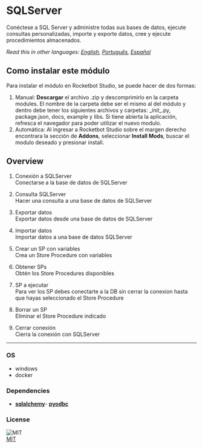 



# SQLServer
  
Conéctese a SQL Server y administre todas sus bases de datos, ejecute consultas personalizadas, importe y exporte datos, cree y ejecute procedimientos almacenados.  

*Read this in other languages: [English](README.md), [Português](README.pr.md), [Español](README.es.md)*

## Como instalar este módulo
  
Para instalar el módulo en Rocketbot Studio, se puede hacer de dos formas:
1. Manual: __Descargar__ el archivo .zip y descomprimirlo en la carpeta modules. El nombre de la carpeta debe ser el mismo al del módulo y dentro debe tener los siguientes archivos y carpetas: \__init__.py, package.json, docs, example y libs. Si tiene abierta la aplicación, refresca el navegador para poder utilizar el nuevo modulo.
2. Automática: Al ingresar a Rocketbot Studio sobre el margen derecho encontrara la sección de **Addons**, seleccionar **Install Mods**, buscar el modulo deseado y presionar install.  


## Overview


1. Conexión a SQLServer  
Conectarse a la base de datos de SQLServer

2. Consulta SQLServer  
Hacer una consulta a una base de datos de SQLServer

3. Exportar datos  
Exportar datos desde una base de datos de SQLServer

4. Importar datos  
Importar datos a una base de datos SQLServer

5. Crear un SP con variables  
Crea un Store Procedure con variables

6. Obtener SPs  
Obtén los Store Procedures disponibles

7. SP a ejecutar  
Para ver los SP debes conectarte a la DB sin cerrar la conexion hasta que hayas seleccionado el Store Procedure

8. Borrar un SP  
Eliminar el Store Procedure indicado

9. Cerrar conexión  
Cierra la conexión con SQLServer  




----
### OS

- windows
- docker

### Dependencies
- [**sqlalchemy**](https://pypi.org/project/sqlalchemy/)- [**pyodbc**](https://pypi.org/project/pyodbc/)
### License
  
![MIT](https://camo.githubusercontent.com/107590fac8cbd65071396bb4d04040f76cde5bde/687474703a2f2f696d672e736869656c64732e696f2f3a6c6963656e73652d6d69742d626c75652e7376673f7374796c653d666c61742d737175617265)  
[MIT](http://opensource.org/licenses/mit-license.ph)